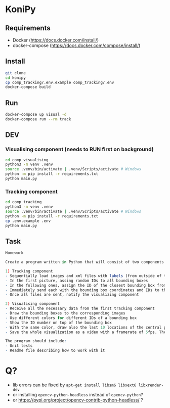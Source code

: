 # KoniPy

## Requirements

- Docker (<https://docs.docker.com/install/>)
- docker-compose (<https://docs.docker.com/compose/install/>)

## Install

```bash
git clone
cd konipy
cp comp_tracking/.env.example comp_tracking/.env
docker-compose build
```

## Run

```bash
docker-compose up visual -d
docker-compose run --rm track 
```

## DEV

### Visualising component (needs to RUN first on background)

```bash
cd comp_visualising
python3 -m venv .venv
source .venv/bin/activate | .venv/Scripts/activate # Windows
python -m pip install -r requirements.txt
python main.py
```

### Tracking component

```bash
cd comp_tracking
python3 -m venv .venv
source .venv/bin/activate | .venv/Scripts/activate # Windows
python -m pip install -r requirements.txt
cp .env.example .env
python main.py
```

## Task

```r
Homework

Create a program written in Python that will consist of two components where each of them is running in a separate Docker image and they communicate with each other using a virtual network. 

1) Tracking component
- Sequentially load images and xml files with labels (from outside of the Docker image where the path is a parameter of the Docker file) – the xml files contain bounding boxes of detected objects. You can utilize the enclosed dataloader.py for this task.
- In the first picture, assing random IDs to all bounding boxes
- In the following ones, assign the ID of the closest bounding box from the previous picture (simple tracking)
- Immediately send each with the bounding box coordinates and IDs to the visualizing component, i.e. do not wait until all files are loaded
- Once all files are sent, notify the visualizing component

2) Visualising component
- Receive all the necessary data from the first tracking component
- Draw the bounding boxes to the corresponding images
- Use different colors for different IDs of a bounding box
- Show the ID number on top of the bounding box
- With the same color, draw also the last 10 locations of the central point of the bounding box (it will show how the person moves)
- Save the whole visualization as a video with a framerate of 5fps. The video should be saved into the original folder with the images

The program should include:
- Unit tests
- Readme file describing how to work with it

```


# Q?

- lib errors can be fixed by `apt-get install libsm6 libxext6 libxrender-dev`
- or installing `opencv-python-headless` instead of `opencv-python`?
- or <https://pypi.org/project/opencv-contrib-python-headless/> ?
